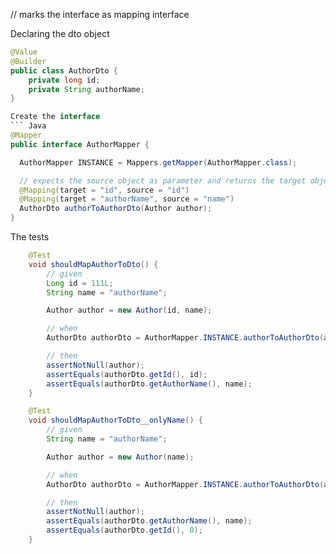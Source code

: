 // marks the interface as mapping interface

Declaring the dto object
``` Java
@Value
@Builder
public class AuthorDto {
    private long id;
    private String authorName;
}

Create the interface 
``` Java
@Mapper
public interface AuthorMapper {

  AuthorMapper INSTANCE = Mappers.getMapper(AuthorMapper.class);

  // expects the source object as parameter and returns the target object.
  @Mapping(target = "id", source = "id")
  @Mapping(target = "authorName", source = "name")
  AuthorDto authorToAuthorDto(Author author);
}
```

The tests 
``` Java
    @Test
    void shouldMapAuthorToDto() {
        // given
        Long id = 111L;
        String name = "authorName";

        Author author = new Author(id, name);

        // when
        AuthorDto authorDto = AuthorMapper.INSTANCE.authorToAuthorDto(author);

        // then
        assertNotNull(author);
        assertEquals(authorDto.getId(), id);
        assertEquals(authorDto.getAuthorName(), name);
    }

    @Test
    void shouldMapAuthorToDto__onlyName() {
        // given
        String name = "authorName";

        Author author = new Author(name);

        // when
        AuthorDto authorDto = AuthorMapper.INSTANCE.authorToAuthorDto(author);

        // then
        assertNotNull(author);
        assertEquals(authorDto.getAuthorName(), name);
        assertEquals(authorDto.getId(), 0);
    }
    
```
